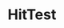 ---
title: HitTest
eleventyNavigation:
  title: HitTest
  key: dg_bonus_hittest
  parent: dg_bonus
  order: 2
layout: "../de/bonus/hittest.md"
---